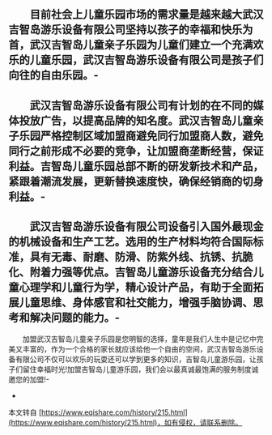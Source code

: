 　　目前社会上儿童乐园市场的需求量是越来越大武汉吉智岛游乐设备有限公司坚持以孩子的幸福和快乐为首，武汉吉智岛儿童亲子乐园为儿童们建立一个充满欢乐的儿童乐园，武汉吉智岛游乐设备有限公司是孩子们向往的自由乐园。-
-
　　武汉吉智岛游乐设备有限公司有计划的在不同的媒体投放广告，以提高品牌的知名度。武汉吉智岛儿童亲子乐园严格控制区域加盟商避免同行加盟商人数，避免同行之前形成不必要的竞争，让加盟商垄断经营，保证利益。吉智岛儿童乐园总部不断的研发新技术和产品，紧跟着潮流发展，更新替换速度快，确保经销商的切身利益。-
-
　　武汉吉智岛游乐设备有限公司设备引入国外最现金的机械设备和生产工艺。选用的生产材料均符合国际标准，具有无毒、耐磨、防滑、防紫外线、抗锈、抗脆化、附着力强等优点。吉智岛儿童游乐设备充分结合儿童心理学和儿童行为学，精心设计产品，有助于全面拓展儿童思维、身体感官和社交能力，增强手脑协调、思考和解决问题的能力。-
-
　　加盟武汉吉智岛儿童亲子乐园是您明智的选择，童年是我们人生中是记忆中完美又丰富的，作为一个合格的家长就应该给他一个自由的空间，武汉吉智岛游乐设备有限公司不仅可以欢乐的玩耍还可以学到更多的知识，吉智岛儿童游乐园，让孩子们留住幸福时光!加盟吉智岛儿童游乐园，我们会以最真诚最饱满的服务制度诚邀您的加盟!-

-

本文转自 [https://www.eqishare.com/history/215.html](https://www.eqishare.com/history/215.html)，如有侵权，请联系删除。